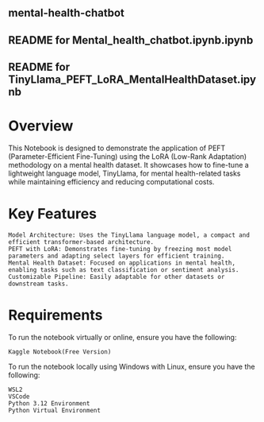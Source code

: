 ## mental-health-chatbot

## README for Mental_health_chatbot.ipynb.ipynb














## README for TinyLlama_PEFT_LoRA_MentalHealthDataset.ipynb


# Overview

This Notebook is designed to demonstrate the application of PEFT (Parameter-Efficient Fine-Tuning) using the LoRA (Low-Rank Adaptation) methodology on a mental health dataset. It showcases how to fine-tune a lightweight language model, TinyLlama, for mental health-related tasks while maintaining efficiency and reducing computational costs.

# Key Features

    Model Architecture: Uses the TinyLlama language model, a compact and efficient transformer-based architecture.
    PEFT with LoRA: Demonstrates fine-tuning by freezing most model parameters and adapting select layers for efficient training.
    Mental Health Dataset: Focused on applications in mental health, enabling tasks such as text classification or sentiment analysis.
    Customizable Pipeline: Easily adaptable for other datasets or downstream tasks.

# Requirements

To run the notebook virtually or online, ensure you have the following:

    Kaggle Notebook(Free Version)

To run the notebook locally using Windows with Linux, ensure you have the following:

    WSL2
    VSCode
    Python 3.12 Environment
    Python Virtual Environment